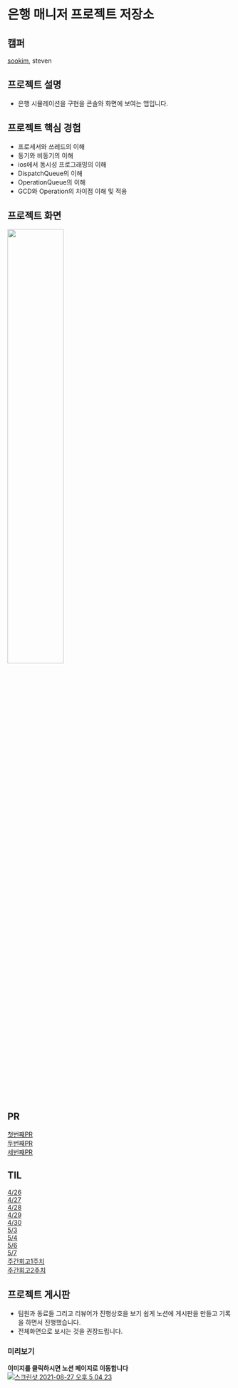 # 은행 매니저 프로젝트 저장소

## 캠퍼
[sookim](https://github.com/sookim-1), steven

## 프로젝트 설명
- 은행 시뮬레이션을 구현을 콘솔와 화면에 보여는 앱입니다.

## 프로젝트 핵심 경험
- 프로세서와 쓰레드의 이해
- 동기와 비동기의 이해
- ios에서 동시성 프로그래밍의 이해
- DispatchQueue의 이해
- OperationQueue의 이해
- GCD와 Operation의 차이점 이해 및 적용

## 프로젝트 화면
<img src = "https://user-images.githubusercontent.com/35272802/117295035-52b3f500-aeae-11eb-82fd-7254ebf1b0e9.gif" width="50%">

## PR
[첫번째PR](https://github.com/yagom-academy/ios-bank-manager/pull/34)<br>
[두번째PR](https://github.com/yagom-academy/ios-bank-manager/pull/44)<br>
[세번째PR](https://github.com/yagom-academy/ios-bank-manager/pull/57)

## TIL
[4/26](https://stevenkim18.notion.site/Steven-TIL-210426-a2a591cc5b944d7f98ba6526d6c0cdc1)<br>
[4/27](https://stevenkim18.notion.site/Steven-TIL-210427-ab824b41b1334a0eaf577600cb707d8e)<br>
[4/28](https://stevenkim18.notion.site/Steven-TIL-210428-54fe4c7309104c14a6df7d5fb39bceb8)<br>
[4/29](https://stevenkim18.notion.site/Steven-TIL-210429-06550bce38394b99b93c329731e41aff)<br>
[4/30](https://stevenkim18.notion.site/Steven-TIL-210430-5b91cc464813441191ca90f7dfcd3be1)<br>
[5/3](https://stevenkim18.notion.site/Steven-TIL-210503-e0096fe7c2b147dd982b0a320d88bafb)<br>
[5/4](https://stevenkim18.notion.site/steven-TIL-210504-bb97f135b18a47869db9e801aacdda32)<br>
[5/6](https://stevenkim18.notion.site/Steven-TIL-210506-573f40f4d08c4016824456767ae5aa5c)<br>
[5/7](https://stevenkim18.notion.site/Steven-TIL-210507-abe9781fcf2d450ab215236588328014)<br>
[주간회고1주치](https://stevenkim18.notion.site/Sookim-Steven-1-2d864b904f1e410c94321257f3b991ac)<br>
[주간회고2주치](https://stevenkim18.notion.site/1B-Steven-Sookim-2-7aec7d40e0a245d9be618ba1d2aa1234)


## 프로젝트 게시판
- 팀원과 동료들 그리고 리뷰어가 진행상호을 보기 쉽게 노션에 게시판을 만들고 기록을 하면서 진행했습니다.
- 전체화면으로 보시는 것을 권장드립니다.

### 미리보기
**이미지를 클릭하시면 노션 페이지로 이동합니다**
[![스크린샷 2021-08-27 오후 5 04 23](https://user-images.githubusercontent.com/35272802/131094256-5f98ea4e-fb91-437f-810a-270f2a76e8ef.png)](https://stevenkim18.notion.site/2bc3aa5426d8480a9e2d93d556c524f4)



